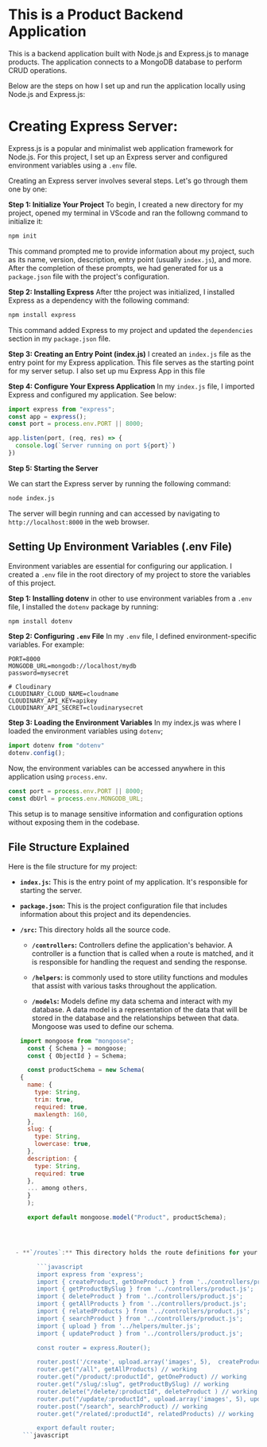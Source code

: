 # This is a Product Backend Application

This is a backend application built with Node.js and Express.js to manage products. The application connects to a MongoDB database to perform CRUD operations.

Below are the steps on how I set up and run the application locally using Node.js and Express.js:

# Creating Express Server:
Express.js is a popular and minimalist web application framework for Node.js. For this project, I set up an Express server and configured environment variables using a `.env` file.

Creating an Express server involves several steps. Let's go through them one by one:

**Step 1: Initialize Your Project**
To begin, I created a new directory for my project, opened my terminal in VScode and ran the followng command to initialize it:

```bash
npm init
```

This command prompted me to provide information about my project, such as its name, version, description, entry point (usually `index.js`), and more. After the  completion of these prompts, we had generated for us a `package.json` file with the project's configuration.

**Step 2: Installing Express**
After tthe project was initialized, I installed Express as a dependency with the following command:

```bash
npm install express
```

This command added Express to my project and updated the `dependencies` section in my `package.json` file.

**Step 3: Creating an Entry Point (index.js)**
I created an `index.js` file as the entry point for my Express application. This file serves as the starting point for my server setup. I also set up mu Express App in this file

**Step 4: Configure Your Express Application**
In my `index.js` file, I imported Express and configured my application. See below:

```javascript
import express from "express";
const app = express();
const port = process.env.PORT || 8000;

app.listen(port, (req, res) => {
  console.log(`Server running on port ${port}`)
})
```
**Step 5: Starting the Server**

We can start the Express server by running the following command:

```bash
node index.js
```
The server will begin running and can accessed by navigating to `http://localhost:8000` in the web browser.


## Setting Up Environment Variables (.env File)

Environment variables are essential for configuring our application. I created a `.env` file in the root directory of my project to store the variables of this project.

**Step 1: Installing dotenv**
in other to use environment variables from a `.env` file, I installed the `dotenv` package by running:

```bash
npm install dotenv
```

**Step 2: Configuring `.env` File**
In my `.env` file, I defined environment-specific variables. For example:

```env
PORT=8000
MONGODB_URL=mongodb://localhost/mydb
password=mysecret

# Cloudinary
CLOUDINARY_CLOUD_NAME=cloudname
CLOUDINARY_API_KEY=apikey
CLOUDINARY_API_SECRET=cloudinarysecret
```

**Step 3: Loading the Environment Variables**
In my index.js was where I loaded the environment variables using `dotenv`;

```javascript
import dotenv from "dotenv"
dotenv.config();
```

Now, the environment variables can be accessed anywhere in this application using `process.env`.

```javascript
const port = process.env.PORT || 8000;
const dbUrl = process.env.MONGODB_URL;
```
This setup is to manage sensitive information and configuration options without exposing them in the codebase.

## File Structure Explained

Here is the file structure for my project:

- **`index.js`:** This is the entry point of my application. It's responsible for starting the server.

- **`package.json`:** This is the project configuration file that includes information about this project and its dependencies.

- **`/src`:** This directory holds all the source code.

  - **`/controllers`:** Controllers define the application's behavior. A controller is a function that is called when a route is matched, and it is responsible for handling the request and sending the response.

  - **`/helpers`:** is commonly used to store utility functions and modules that assist with various tasks throughout the application.

  - **`/models`:** Models define my data schema and interact with my database. A data model is a representation of the data that will be stored in the database and the relationships between that data. Mongoose was used to define our schema.

  ```javascript
  import mongoose from "mongoose";
    const { Schema } = mongoose;
    const { ObjectId } = Schema;

    const productSchema = new Schema(
  {
    name: {
      type: String,
      trim: true,
      required: true,
      maxlength: 160,
    },
    slug: {
      type: String,
      lowercase: true,
    },
    description: {
      type: String,
      required: true
    },
    ... among others,
    }
    );

    export default mongoose.model("Product", productSchema);
```javascript



  - **`/routes`:** This directory holds the route definitions for your application. Routes define the endpoints of our API and specify the HTTP methods (e.g., GET, POST) that can be used to access them.

        ```javascript
        import express from 'express';
        import { createProduct, getOneProduct } from '../controllers/product.js';
        import { getProductBySlug } from '../controllers/product.js';
        import { deleteProduct } from '../controllers/product.js';
        import { getAllProducts } from '../controllers/product.js';
        import { relatedProducts } from '../controllers/product.js';
        import { searchProduct } from '../controllers/product.js';
        import { upload } from '../helpers/multer.js';
        import { updateProduct } from '../controllers/product.js';

        const router = express.Router();

        router.post('/create', upload.array('images', 5),  createProduct); // working
        router.get("/all", getAllProducts) // working
        router.get("/product/:productId", getOneProduct) // working
        router.get("/slug/:slug", getProductBySlug) // working
        router.delete("/delete/:productId", deleteProduct ) // working
        router.put("/update/:productId", upload.array('images', 5), updateProduct) // working
        router.post("/search", searchProduct) // working
        router.get("/related/:productId", relatedProducts) // working

        export default router;
    ```javascript
